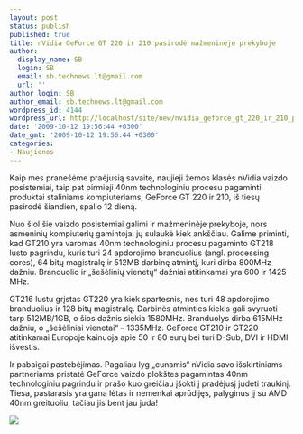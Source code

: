 ```yaml
---
layout: post
status: publish
published: true
title: nVidia GeForce GT 220 ir 210 pasirodė mažmeninėje prekyboje
author:
  display_name: SB
  login: SB
  email: sb.technews.lt@gmail.com
  url: ''
author_login: SB
author_email: sb.technews.lt@gmail.com
wordpress_id: 4144
wordpress_url: http://localhost/site/new/nvidia_geforce_gt_220_ir_210_pasirode_mazmenineje_prekyboje/
date: '2009-10-12 19:56:44 +0300'
date_gmt: '2009-10-12 19:56:44 +0300'
categories:
- Naujienos
---
```

<p>Kaip mes pranešėme praėjusią savaitę, naujieji žemos klasės nVidia vaizdo posistemiai, taip pat pirmieji 40nm technologiniu procesu pagaminti produktai staliniams kompiuteriams, GeForce GT 220 ir 210, iš tiesų pasirodė šiandien, spalio 12 dieną.</p>
<p>Nuo šiol šie vaizdo posistemiai galimi ir mažmeninėje prekyboje, nors asmeninių kompiuterių gamintojai jų sulaukė kiek ankščiau. Galime priminti, kad GT210 yra varomas 40nm technologiniu procesu pagaminto GT218 lusto pagrindu, kuris turi 24 apdorojimo branduolius (angl. processing cores), 64 bitų magistralę ir 512MB darbinę atmintį, kuri dirba 800MHz dažniu. Branduolio ir „šešėlinių vienetų“ dažniai atitinkamai yra 600 ir 1425 MHz. </p>
<p>GT216 lustu grįstas GT220 yra kiek spartesnis, nes turi 48 apdorojimo branduolius ir 128 bitų magistralę. Darbinės atminties kiekis gali svyruoti tarp 512MB/1GB, o šios dažnis siekia 1580MHz. Branduolys dirba 615MHz dažniu, o „šešėliniai vienetai“ – 1335MHz. GeForce GT210 ir GT220 atitinkamai Europoje kainuoja apie 50 ir 80 eurų bei turi D-Sub, DVI ir HDMI išvestis.</p>
<p>Ir pabaigai pastebėjimas. Pagaliau lyg „cunamis“ nVidia savo išskirtiniams partneriams pristatė GeForce vaizdo plokštes pagamintas 40nm technologiniu pagrindu ir prašo kuo greičiau įšokti į pradėjusį judėti traukinį. Tiesa, pastarasis yra gana lėtas ir nemenkai aprūdijęs, palyginus jį su AMD 40nm greituoliu, tačiau jis bent jau juda!</p>
<p><img src="http://www.tcmagazine.com/images/news/Hardware/Nvidia/GeForce_GT_220_01.jpg" /></p>

